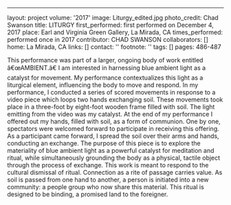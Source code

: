 ---
layout: project
volume: '2017'
image: Liturgy_edited.jpg
photo_credit: Chad Swanson
title: LITURGY
first_performed: first performed on December 4, 2017
place: Earl and Virginia Green Gallery, La Mirada, CA
times_performed: performed once in 2017
contributor: CHAD SWANSON
collaborators: []
home: La Mirada, CA
links: []
contact: ''
footnote: ''
tags: []
pages: 486-487



This performance was part of a larger, ongoing body of work entitled â€œAMBIENT.â€ I am interested in harnessing blue ambient light as a catalyst for movement. My performance contextualizes this light as a liturgical element, influencing the body to move and respond. In my performance, I conducted a series of scored movements in response to a video piece which loops two hands exchanging soil. These movements took place in a three-foot by eight-foot wooden frame filled with soil. The light emitting from the video was my catalyst. At the end of my performance I offered out my hands, filled with soil, as a form of communion. One by one, spectators were welcomed forward to participate in receiving this offering. As a participant came forward, I spread the soil over their arms and hands, conducting an exchange. The purpose of this piece is to explore the materiality of blue ambient light as a powerful catalyst for meditation and ritual, while simultaneously grounding the body as a physical, tactile object through the process of exchange. This work is meant to respond to the cultural dismissal of ritual. Connection as a rite of passage carries value. As soil is passed from one hand to another, a person is initiated into a new community: a people group who now share this material. This ritual is designed to be binding, a promised land to the foreigner.
